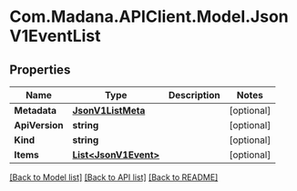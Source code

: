 
# Com.Madana.APIClient.Model.JsonV1EventList

## Properties

Name | Type | Description | Notes
------------ | ------------- | ------------- | -------------
**Metadata** | [**JsonV1ListMeta**](JsonV1ListMeta.md) |  | [optional] 
**ApiVersion** | **string** |  | [optional] 
**Kind** | **string** |  | [optional] 
**Items** | [**List&lt;JsonV1Event&gt;**](JsonV1Event.md) |  | [optional] 

[[Back to Model list]](../README.md#documentation-for-models)
[[Back to API list]](../README.md#documentation-for-api-endpoints)
[[Back to README]](../README.md)

